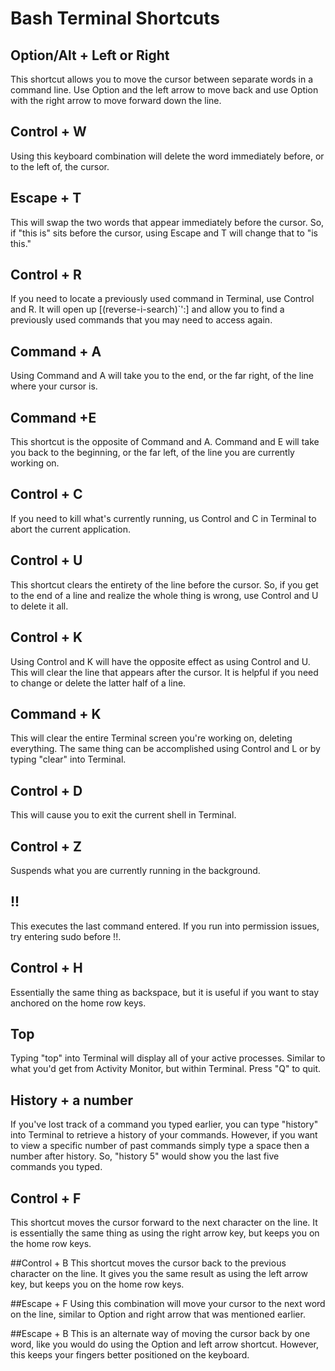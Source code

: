 # Bash Terminal Shortcuts

## Option/Alt + Left or Right
This shortcut allows you to move the cursor between separate words in a command line. Use Option and the left arrow to move back and use Option with the right arrow to move forward down the line.

## Control + W
Using this keyboard combination will delete the word immediately before, or to the left of, the cursor.

## Escape + T
This will swap the two words that appear immediately before the cursor. So, if "this is" sits before the cursor, using Escape and T will change that to "is this."

## Control + R
If you need to locate a previously used command in Terminal, use Control and R. It will open up [(reverse-i-search)`':] and allow you to find a previously used commands that you may need to access again.

## Command + A
Using Command and A will take you to the end, or the far right, of the line where your cursor is.

## Command +E
This shortcut is the opposite of Command and A. Command and E will take you back to the beginning, or the far left, of the line you are currently working on.

## Control + C
If you need to kill what's currently running, us Control and C in Terminal to abort the current application.

## Control + U
This shortcut clears the entirety of the line before the cursor. So, if you get to the end of a line and realize the whole thing is wrong, use Control and U to delete it all.

## Control + K
Using Control and K will have the opposite effect as using Control and U. This will clear the line that appears after the cursor. It is helpful if you need to change or delete the latter half of a line.

## Command + K
This will clear the entire Terminal screen you're working on, deleting everything. The same thing can be accomplished using Control and L or by typing "clear" into Terminal.

## Control + D
This will cause you to exit the current shell in Terminal.

## Control + Z
Suspends what you are currently running in the background.

## !!
This executes the last command entered. If you run into permission issues, try entering sudo before !!.

## Control + H
Essentially the same thing as backspace, but it is useful if you want to stay anchored on the home row keys.

## Top
Typing "top" into Terminal will display all of your active processes. Similar to what you'd get from Activity Monitor, but within Terminal. Press "Q" to quit.

## History + a number
If you've lost track of a command you typed earlier, you can type "history" into Terminal to retrieve a history of your commands. However, if you want to view a specific number of past commands simply type a space then a number after history. So, "history 5" would show you the last five commands you typed.

## Control + F
This shortcut moves the cursor forward to the next character on the line. It is essentially the same thing as using the right arrow key, but keeps you on the home row keys.

##Control + B
This shortcut moves the cursor back to the previous character on the line. It gives you the same result as using the left arrow key, but keeps you on the home row keys.

##Escape + F
Using this combination will move your cursor to the next word on the line, similar to Option and right arrow that was mentioned earlier.

##Escape + B
This is an alternate way of moving the cursor back by one word, like you would do using the Option and left arrow shortcut. However, this keeps your fingers better positioned on the keyboard.